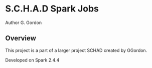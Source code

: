 # S.C.H.A.D Spark Jobs

Author G. Gordon	

## Overview

This project is a part of a larger project SCHAD created by GGordon.

Developed on Spark 2.4.4